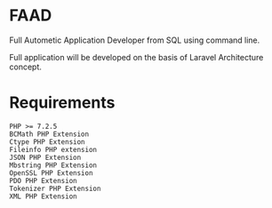 # FAAD
Full Autometic Application Developer from SQL using command line.

Full application will be developed on the basis of Laravel Architecture concept.

# Requirements
	PHP >= 7.2.5
	BCMath PHP Extension
	Ctype PHP Extension
	Fileinfo PHP extension
	JSON PHP Extension
	Mbstring PHP Extension
	OpenSSL PHP Extension
	PDO PHP Extension
	Tokenizer PHP Extension
	XML PHP Extension

